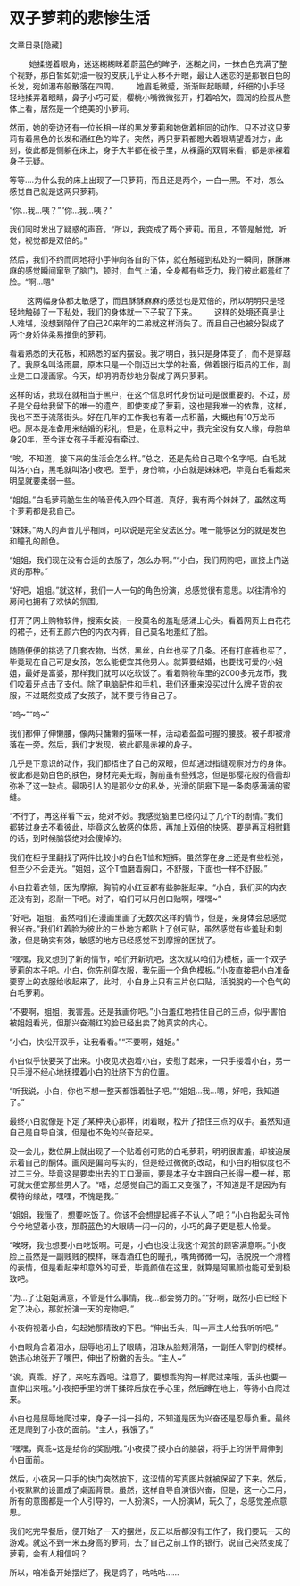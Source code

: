 # 双子萝莉的悲惨生活

文章目录[隐藏] 

         她揉搓着眼角，迷迷糊糊眯着蔚蓝色的眸子，迷糊之间，一抹白色充满了整个视野，那白皙如奶油一般的皮肤几乎让人移不开眼，最让人迷恋的是那银白色的长发，宛如瀑布般散落在四周。        她眉毛微蹙，渐渐眯起眼睛，纤细的小手轻轻地揉弄着眼睛，鼻子小巧可爱，樱桃小嘴微微张开，打着哈欠，圆润的脸蛋从整体上看，居然是一个绝美的小萝莉。

然而，她的旁边还有一位长相一样的黑发萝莉和她做着相同的动作。只不过这只萝莉有着黑色的长发和酒红色的眸子。突然，两只萝莉都瞪大着眼睛望着对方，此刻，彼此都是侧躺在床上，身子大半都在被子里，从裸露的双肩来看，都是赤裸着身子无疑。

等等….为什么我的床上出现了一只萝莉，而且还是两个，一白一黑。不对，怎么感觉自己就是这两只萝莉。

“你…我…咦？”“你…我…咦？”

我们同时发出了疑惑的声音。“所以，我变成了两个萝莉。而且，不管是触觉，听觉，视觉都是双倍的。”

然后，我们不约而同地将小手伸向各自的下体，就在触碰到私处的一瞬间，酥酥麻麻的感觉瞬间窜到了脑门，顿时，血气上涌，全身都有些乏力，我们彼此都羞红了脸。“啊…嗯”

        这两幅身体都太敏感了，而且酥酥麻麻的感觉也是双倍的，所以明明只是轻轻地触碰了一下私处，我们的身体就一下子软了下来。        这样的处境还真是让人难堪，没想到陪伴了自己20来年的二弟就这样消失了。而且自己也被分裂成了两个身娇体柔易推倒的萝莉。

看着熟悉的天花板，和熟悉的室内摆设。我才明白，我只是身体变了，而不是穿越了。我原名叫洛雨晨，原本只是一个刚迈出大学的社畜，做着银行柜员的工作，副业是工口漫画家。今天，却明明奇妙地分裂成了两只萝莉。

这样的话，我现在就相当于黑户，在这个信息时代身份证可是很重要的。不过，房子是父母给我留下的唯一的遗产，即使变成了萝莉，这也是我唯一的依靠，这样，我也不至于流落街头。好在几年的工作我也有着一点积蓄，大概也有10万龙币吧。原本是准备用来结婚的彩礼，但是，在意料之中，我完全没有女人缘，母胎单身20年，至今连女孩子手都没有牵过。

“唉，不知道，接下来的生活会怎么样。”总之，还是先给自己取个名字吧。白毛就叫洛小白，黑毛就叫洛小夜吧。至于，身份嘛，小白就是妹妹吧，毕竟白毛看起来明显就要柔弱一些。

“姐姐。”白毛萝莉脆生生的嗓音传入四个耳道。真好，我有两个妹妹了，虽然这两个萝莉都是我自己。

“妹妹。”两人的声音几乎相同，可以说是完全没法区分。唯一能够区分的就是发色和瞳孔的颜色。

“姐姐，我们现在没有合适的衣服了，怎么办啊。”“小白，我们网购吧，直接上门送货的那种。”

“好吧，姐姐。”就这样，我们一人一句的角色扮演，总感觉很有意思。以往清冷的房间也拥有了欢快的氛围。

打开了网上购物软件，搜索女装，一股莫名的羞耻感涌上心头。看着网页上白花花的裙子，还有五颜六色的内衣内裤，自己莫名地羞红了脸。

随随便便的挑选了几套衣物，当然，黑丝，白丝也买了几条。还有打底裤也买了，毕竟现在自己可是女孩，怎么能便宜其他男人。就算要结婚，也要找可爱的小姐姐，最好是富婆，那样我们就可以吃软饭了。看着购物车里的2000多元龙币，我们咬着牙点击了支付。除了电脑配件和手机，我们还重来没买过什么牌子货的衣服，不过既然变成了女孩子，就不要亏待自己了。

“呜~”“呜~”

我们都伸了伸懒腰，像两只慵懒的猫咪一样，活动着盈盈可握的腰肢。被子却被滑落在一旁。然后，我们才发现，彼此都是赤裸的身子。

几乎是下意识的动作，我们都捂住了自己的双眼，但却通过指缝观察对方的身体。彼此都是奶白色的肤色，身材完美无瑕，胸前虽有些残念，但是那樱花般的蓓蕾却弥补了这一缺点。最吸引人的是那少女的私处，光滑的阴皋下是一条肉感满满的蜜缝。

“不行了，再这样看下去，绝对不妙。我感觉脑里已经闪过了几个T的剧情。”我们都转过身去不看彼此，毕竟这么敏感的体质，再加上双倍的快感。要是再互相慰籍的话，到时候脑袋绝对会傻掉的。

我们在柜子里翻找了两件比较小的白色T恤和短裤。虽然穿在身上还是有些松弛，但至少不会走光。“姐姐，这个T恤磨着胸口，不舒服，下面也一样不舒服。”

小白拉着衣领，因为摩擦，胸前的小红豆都有些肿胀起来。“小白，我们买的内衣还没有到，忍耐一下吧。对了，咱们可以用创口贴啊，嘿嘿~”

“好吧，姐姐，虽然咱们在漫画里画了无数次这样的情节，但是，亲身体会总感觉很兴奋。”我们红着脸为彼此的三处地方都贴上了创可贴，虽然感觉有些羞耻和刺激，但是确实有效，敏感的地方已经感觉不到摩擦的困扰了。

“嘿嘿，我又想到了新的情节，咱们开新坑吧，这次就以咱们为模板，画一个双子萝莉的本子吧。小白，你先别穿衣服，我先画一个角色模板。”小夜直接把小白准备要穿上的衣服给收起来了，此时，小白身上只有三片创口贴，活脱脱的一个色气的白毛萝莉。

“不要啊，姐姐，我害羞。还是我画你吧。”小白羞红地捂住自己的三点，似乎害怕被姐姐看光，但那兴奋潮红的脸已经出卖了她真实的内心。

“小白，快松开双手，让我看看。”“不要啊，姐姐。”

小白似乎快要哭了出来。小夜见状抱着小白，安慰了起来，一只手搂着小白，另一只手漫不经心地抚摸着小白的肚脐下方的位置。

“听我说，小白，你也不想一整天都饿着肚子吧。”“姐姐…我…嗯，好吧，我知道了。”

最终小白就像是下定了某种决心那样，闭着眼，松开了捂住三点的双手。虽然知道自己是自导自演，但是也不免的兴奋起来。

没一会儿，数位屏上就出现了一个贴着创可贴的白毛萝莉，明明很害羞，却被迫展示着自己的酮体。画风是偏向写实的，但是经过微微的改动，和小白的相似度也不过二三分。毕竟这是要卖出去的工口漫画，要是本子女主跟自己长得一模一样，那可就太便宜那些男人了。“唔，总感觉自己的画工又变强了，不知道是不是因为有模特的缘故，嘿嘿，不愧是我。”

“姐姐，我饿了，想要吃饭了。你该不会想提起裤子不认人了吧？”小白抬起头可怜兮兮地望着小夜，那蔚蓝色的大眼睛一闪一闪的，小巧的鼻子更是惹人怜爱。

“唉呀，我也想要小白吃饭啊。可是，小白也没让我这个观赏的顾客满意啊。”小夜脸上虽然是一副贱贱的模样，眯着酒红色的瞳孔，嘴角微微一勾，活脱脱一个滑稽的表情，但是看起来却意外的可爱，毕竟颜值在这里，就算是阿黑颜也能可爱到极致吧。

“为…了让姐姐满意，不管是什么事情，我…都会努力的。”“好啊，既然小白已经下定了决心，那就扮演一天的宠物吧。”

小夜俯视着小白，勾起她那精致的下巴。“伸出舌头，叫一声主人给我听听吧。”

小白眼角含着泪水，屈辱地闭上了眼睛，泪珠从脸颊滑落，一副任人宰割的模样。她违心地张开了嘴巴，伸出了粉嫩的舌头。“主人~”

“诶，真乖。好了，来吃东西吧。注意了，要想乖狗狗一样爬过来哦，舌头也要一直伸出来哦。”小夜把手里的饼干揉碎后放在手心里，然后蹲在地上，等待小白爬过来。

小白也是屈辱地爬过来，身子一抖一抖的，不知道是因为兴奋还是忍辱负重。最终还是爬到了小夜的面前。“主人，我饿了。”

“嘿嘿，真乖~这是给你的奖励哦。”小夜摸了摸小白的脑袋，将手上的饼干屑伸到小白面前。

然后，小夜另一只手的快门突然按下，这涩情的写真图片就被保留了下来。然后，小夜默默的设置成了桌面背景。虽然，这样自导自演很兴奋，但是，这一心二用，所有的意图都是一个人引导的，一人扮演S，一人扮演M，玩久了，总感觉差点意思。

我们吃完早餐后，便开始了一天的摆烂，反正以后都没有工作了，我们要玩一天的游戏。就这不到一米五身高的萝莉，去了自己之前工作的银行。说自己突然变成了萝莉，会有人相信吗？

所以，咱准备开始摆烂了。我是鸽子，咕咕咕……

